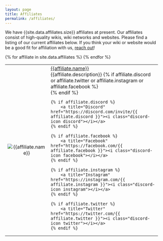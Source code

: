 ```yaml
---
layout: page
title: Affiliates
permalink: /affiliates/
---
```

We have {{site.data.affiliates.size}} affiliates at present. Our affiliates consist of high-quality wikis, wiki networks and websites. Please find a listing of our current affiliates below. If you think your wiki or website would be a good fit for affiliation with us, [reach out]({{site.baseurl}}/join)!

<table>
{% for affiliate in site.data.affiliates %}
 <tr>
  <td width="20%" style="text-align: center;">
   <img src="{{affiliate.logo}}" alt="{{affiliate.name}}">
  </td>
  <td>
    <a href="{{affiliate.url}}">{{affiliate.name}}</a><br>{{affiliate.description}}
    {% if affiliate.discord or affiliate.twitter or affiliate.instagram or affiliate.facebook %}
        <br>
    {% endif %}
    
    {% if affiliate.discord %} 
        <a title="Discord" href="https://discord.com/invite/{{ affiliate.discord }}"><i class="discord-icon discord"></i></a>
    {% endif %}
    
    {% if affiliate.facebook %} 
        <a title="Facebook" href="https://facebook.com/{{ affiliate.facebook }}"><i class="discord-icon facebook"></i></a>
    {% endif %}
    
    {% if affiliate.instagram %} 
        <a title="Instagram" href="https://instagram.com/{{ affiliate.instagram }}"><i class="discord-icon instagram"></i></a>
    {% endif %}
    
    {% if affiliate.twitter %} 
        <a title="Twitter" href="https://twitter.com/{{ affiliate.twitter }}"><i class="discord-icon twitter"></i></a>
    {% endif %}
  </td>
 </tr>
{% endfor %}
</table>
